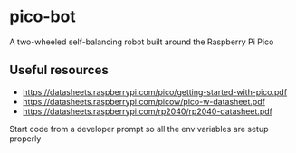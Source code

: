 # pico-bot
A two-wheeled self-balancing robot built around the Raspberry Pi Pico

## Useful resources
* https://datasheets.raspberrypi.com/pico/getting-started-with-pico.pdf
* https://datasheets.raspberrypi.com/picow/pico-w-datasheet.pdf
* https://datasheets.raspberrypi.com/rp2040/rp2040-datasheet.pdf 

Start code from a developer prompt so all the env variables are setup properly